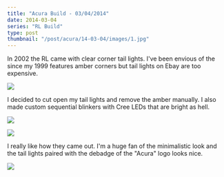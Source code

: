 ```yaml
---
title: "Acura Build - 03/04/2014"
date: 2014-03-04
series: "RL Build"
type: post
thumbnail: "/post/acura/14-03-04/images/1.jpg"
---
```


In 2002 the RL came with clear corner tail lights. I've been envious of the since my 1999 features amber corners but tail lights on Ebay are too expensive.

![](images/4.jpg)

I decided to cut open my tail lights and remove the amber manually. I also made custom sequential blinkers with Cree LEDs that are bright as hell.

![](images/1.jpg)

![](images/2.jpg)

I really like how they came out. I'm a huge fan of the minimalistic look and the tail lights paired with the debadge of the "Acura" logo looks nice.

![](images/3.jpg)
